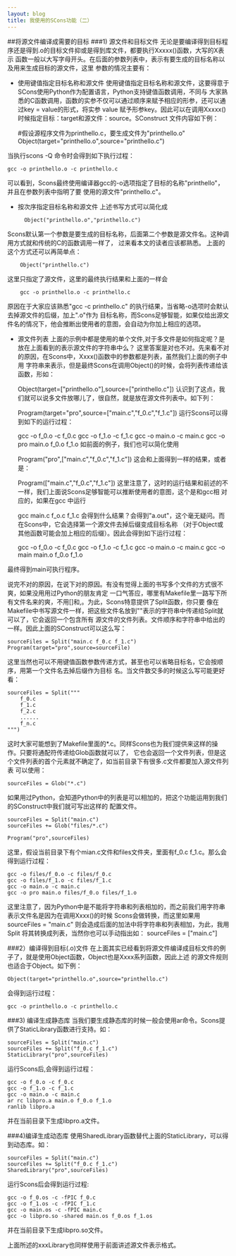 ```yaml
---
layout: blog 
title: 我使用的SCons功能（二）
---
```







##将源文件编译成需要的目标
###1) 源文件和目标文件
无论是要编译得到目标程序还是得到.o的目标文件抑或是得到库文件，都要执行Xxxxx()函数，大写的X表示
函数一般以大写字母开头。在后面的参数列表中，表示有要生成的目标名称以及用来生成目标的源文件，这里
参数的情况主要有：

* 使用键值指定目标名称和源文件
使用键值指定目标名称和源文件，这要得意于SCons使用Python作为配置语言，Python支持键值函数调用，不同与
大家熟悉的C函数调用，函数的实参不仅可以通过顺序来赋予相应的形参，还可以通过key = value的形式，将实参
value 赋予形参key。因此可以在调用Xxxxx()时候指定目标：target和源文件：source。SConstruct 文件内容如下例：
    
   
	#假设源程序文件为printhello.c，要生成文件为"printhello.o"
    	Object(target="printhello.o",source="printhello.c")

当执行scons -Q 命令时会得到如下执行过程：
    
    gcc -o printhello.o -c printhello.c
可以看到，Scons最终使用编译器gcc的-o选项指定了目标的名称"printhello"，并且在参数列表中指明了要
使用的源文件"printhello.c"。

* 按次序指定目标名称和源文件
上述书写方式可以简化成

		Object("printhello.o","printhello.c")
Scons默认第一个参数是要生成的目标名称，后面第二个参数是源文件名。这种调用方式就和传统的C的函数调用一样了，
过来看本文的读者应该都熟悉。
上面的这个方式还可以再简单点：

		Object("printhello.c")
这里只指定了源文件，这里的最终执行结果和上面的一样会

		gcc -o printhello.o -c printhello.c
原因在于大家应该熟悉"gcc -c printhello.c" 的执行结果，当省略-o选项时会默认去掉源文件的后缀，加上".o"作为
目标名称，而Scons足够智能，如果仅给出源文件名的情况下，他会推断出使用者的意图，会自动为你加上相应的选项。

* 源文件列表
上面的示例中都是使用的单个文件,对于多文件是如何指定呢？是放在上面看到的表示源文件的字符串中么？
这里答案是对也不对。先来看不对的原因，在Scons中，Xxxx()函数中的参数都是列表，虽然我们上面的例子中用
字符串来表示，但是最终Scons在调用Object()的时候，会将列表传递给该函数，形如：

    Object(target=["printhello.o"],source=["printhello.c"])
认识到了这点，我们就可以说多文件放哪儿了，很自然，就是放在源文件列表中。如下列：

     Program(target="pro",source=["main.c","f_0.c","f_1.c"])
运行Scons可以得到如下的运行过程：

    gcc -o f_0.o -c f_0.c
    gcc -o f_1.o -c f_1.c
    gcc -o main.o -c main.c
    gcc -o pro main.o f_0.o f_1.o
如前面的例子，我们也可以简化使用

     Program("pro",["main.c","f_0.c","f_1.c"])
这会和上面得到一样的结果，或者是：

     Program(["main.c","f_0.c","f_1.c"])
这里注意了，这时的运行结果和前述的不一样，我们上面说Scons足够智能可以推断使用者的意图，这个是和gcc相
对应的，如果在gcc 中运行

    gcc main.c f_o.c f_1.c 
会得到什么结果？会得到"a.out"，这个毫无疑问。而在Scons中，它会选择第一个源文件去掉后缀变成目标名称
（对于Object或其他函数可能会加上相应的后缀）。因此会得到如下运行过程：

    gcc -o f_0.o -c f_0.c
    gcc -o f_1.o -c f_1.c
    gcc -o main.o -c main.c
    gcc -o main main.o f_0.o f_1.o

最终得到main可执行程序。

说完不对的原因，在说下对的原因。有没有觉得上面的书写多个文件的方式很不爽，如果没用用过Python的朋友肯定
一口气答应，哪里有Makefile里一路写下所有文件名来的爽，不用[]和,。为此，Scons特意提供了Split函数，你只要
像在Makefile中书写源文件一样，把这些文件名放到""表示的字符串中传递给Split就可以了，它会返回一个包含所有
源文件的文件列表。文件顺序和字符串中给出的一样。因此上面的SConstruct可以这么写：

    sourceFiles = Split("main.c f_0.c f_1.c")
    Program(target="pro",source=sourceFile)
这里当然也可以不用键值函数参数传递方式，甚至也可以省略目标名，它会按顺序，用第一个文件名去掉后缀作为目标
名。当文件数交多的时候这么写可能更好看：

    sourceFiles = Split("""
        f_0.c 
        f_1.c 
        f_2.c 
        ......
        f_n.c 
    """)
这时大家可能想到了Makefile里面的*.c。同样Scons也为我们提供来这样的操作。只要将通配符传递给Glob函数就可以了，
它也会返回一个文件列表，但是这个文件列表的首个元素就不确定了，如当前目录下有很多.c文件都要加入源文件列表
可以使用：

    sourceFiles = Glob("*.c")

如果用过Python，会知道Python中的列表是可以相加的，把这个功能运用到我们的SConstruct中我们就可写出这样的
配置文件。

    sourceFiles = Split("main.c")
    sourceFiles += Glob("files/*.c")

    Program("pro",sourceFiles)
这里，假设当前目录下有个mian.c文件和files文件夹，里面有f_0.c f_1.c。那么会得到运行过程：

    gcc -o files/f_0.o -c files/f_0.c
    gcc -o files/f_1.o -c files/f_1.c
    gcc -o main.o -c main.c
    gcc -o pro main.o files/f_0.o files/f_1.o
这里注意了，因为Python中是不能将字符串和列表相加的，而之前我们用字符串表示文件名是因为在调用Xxxx()的时候
Scons会做转换，而这里如果用sourceFiles = "main.c" 则会造成后面的加法中将字符串和列表相加，为此，我用Split
将其转换成列表，当然你也可以手动指出如： sourceFiles = ["main.c"]

###2）编译得到目标(.o)文件
在上面其实已经看到将源文件编译成目标文件的例子了，就是使用Object函数，Object也是Xxxx系列函数，因此上述
的源文件规则也适合于Object。如下例：


    Object(target="printhello.o",source="printhello.c")
会得到运行过程：

    gcc -o printhello.o -c printhello.c
###3) 编译生成静态库
当我们要生成静态库的时候一般会使用ar命令。Scons提供了StaticLibrary函数进行支持。如：

	sourceFiles = Split("main.c")
	sourceFiles += Split("f_0.c f_1.c") 
	StaticLibrary("pro",sourceFiles)
运行Scons后,会得到运行过程：
	
	gcc -o f_0.o -c f_0.c
	gcc -o f_1.o -c f_1.c
	gcc -o main.o -c main.c
	ar rc libpro.a main.o f_0.o f_1.o
	ranlib libpro.a
并在当前目录下生成libpro.a文件。

###4)编译生成动态库
使用SharedLibrary函数替代上面的StaticLibrary，可以得到动态库。如：

	sourceFiles = Split("main.c")
	sourceFiles += Split("f_0.c f_1.c") 
	SharedLibrary("pro",sourceFiles)
运行Scons后会得到运行过程:

	gcc -o f_0.os -c -fPIC f_0.c
	gcc -o f_1.os -c -fPIC f_1.c
	gcc -o main.os -c -fPIC main.c
	gcc -o libpro.so -shared main.os f_0.os f_1.os
并在当前目录下生成libpro.so文件。

上面所述的xxxLibrary也同样使用于前面讲述源文件表示格式。
